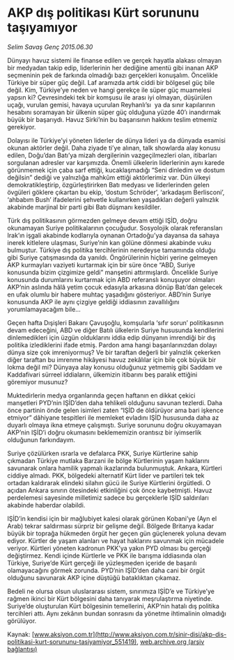 # AKP dış politikası Kürt sorununu taşıyamıyor

*Selim Savaş Genç 2015.06.30*

<div class="pNewsDetailMainContent" itemprop="articleBody">
 <p>
  Dünyayı havuz sistemi ile finanse edilen ve gerçek hayatla alakası olmayan bir medyadan takip edip, liderlerinin her dediğine amentü gibi inanan AKP seçmeninin pek de farkında olmadığı bazı gerçekleri konuşalım. Öncelikle Türkiye bir süper güç değil. Laf aramızda artık ciddi bir bölgesel güç bile değil. Kim, Türkiye’ye neden ve hangi gerekçe ile süper güç muamelesi yapsın ki? Çevresindeki tek bir komşusu ile arası iyi olmayan, düşürülen uçağı, vurulan gemisi, havaya uçurulan Reyhanlı’sı  ya da sınır kapılarının hesabını soramayan bir ülkenin süper güç olduğuna yüzde 40’ı inandırmak büyük bir başarıydı. Havuz Sirki’nin bu başarısının hakkını teslim etmemiz gerekiyor.
 </p>
 <p>
  Dolayısı ile Türkiye’yi yöneten liderler de dünya lideri ya da dünyada esamisi okunan aktörler değil. Daha ziyade ti’ye alınan, talk showlarda alay konusu edilen, Doğu’dan Batı’ya mizah dergilerinin vazgeçilmezleri olan, itibarları sorgulanan adresler var karşımızda. Önemli ülkelerin liderlerinin aynı karede görünmemek için çaba sarf ettiği, kucaklaşmadığı “Seni dinledim ve dostum değilsin” dediği ve yalnızlığa mahkûm ettiği aktörlerimiz var. Dün ülkeyi demokratikleştirip, özgürleştirirken Batı medyası ve liderlerinden gelen övgüleri göklere çıkartan bu ekip, ‘dostum Schröder’, ‘arkadaşım Berlisconi’, ‘ahbabım Bush’ ifadelerini şehvetle kullanırken yaşadıkları değerli yalnızlık akabinde marjinal bir parti gibi Batı düşmanı kesildiler.
 </p>
 <p>
  Türk dış politikasının görmezden gelmeye devam ettiği IŞİD, doğru okunamayan Suriye politikalarının çocuğudur. Sosyolojik olarak referansları Irak’ın işgali akabinde kodlarıyla oynanan Ortadoğu’ya dayansa da sahaya inerek kitlelere ulaşması, Suriye’nin kan gölüne dönmesi akabinde vuku bulmuştur. Türkiye dış politika tercihlerinin neredeyse tamamında olduğu gibi Suriye çatışmasında da yanıldı. Öngörülerinin hiçbiri yerine gelmeyen AKP kurmayları vaziyeti kurtarmak için bir süre önce “ABD, Suriye konusunda bizim çizgimize geldi” manşetini attırmışlardı. Öncelikle Suriye konusunda durumlarını kurtarmak için ABD referanslı konuşuyor olmaları AKP’nin aslında hâlâ yetim çocuk edasıyla arkasına dönüp Batı’dan gelecek en ufak olumlu bir habere muhtaç yaşadığını gösteriyor. ABD’nin Suriye konusunda AKP ile aynı çizgiye geldiği iddiasının zavallılığını yorumlamayacağım bile…
 </p>
 <p>
  Geçen hafta Dışişleri Bakanı Çavuşoğlu, komşularla ‘sıfır sorun’ politikasının devam edeceğini, ABD ve diğer Batılı ülkelerin Suriye hususunda kendilerini dinlemedikleri için üzgün olduklarını iddia edip dünyanın imrendiği bir dış politika izlediklerini ifade etmiş. Pardon ama hangi başarılarınızdan dolayı dünya size çok imreniyormuş? Ve bir taraftan değerli bir yalnızlık çekerken diğer taraftan bu imrenme hikâyesi havuz zekâlılar için bile çok büyük bir lokma değil mi? Dünyaya alay konusu olduğunuz yetmemiş gibi Saddam ve Kaddafivari sürreel iddiaların, ülkemizin itibarını beş paralık ettiğini göremiyor musunuz?
 </p>
 <p>
  Muktedirlerin medya organlarında geçen haftanın en dikkat çekici manşetleri PYD’nin IŞİD’den daha tehlikeli olduğunu savunan tezlerdi. Daha önce partinin önde gelen isimleri zaten “IŞİD de öldürüyor ama bari işkence etmiyor” dâhiyane tespitleri ile memleket evladını IŞİD hususunda daha az duyarlı olmaya ikna etmeye çalışmıştı. Suriye sorununu doğru okuyamayan AKP’nin IŞİD’i doğru okumasını beklememizin orantısız bir iyimserlik olduğunun farkındayım.
 </p>
 <p>
  Suriye çözülürken ısrarla ve defalarca PKK, Suriye Kürtlerine sahip çıkmadan Türkiye mutlaka Barzani ile bölge Kürtlerinin yaşam haklarını savunarak onlara hamilik yapmalı ikazlarında bulunmuştuk. Ankara, Kürtleri ciddiye almadı. PKK, bölgedeki alternatif Kürt lider ve partileri tek tek ortadan kaldırarak elindeki silahın gücü ile Suriye Kürtlerini örgütledi. O açıdan Ankara sınırın ötesindeki etkinliğini çok önce kaybetmişti. Havuz perdelemesi sayesinde milletimiz sadece bu gerçeklerle IŞİD saldırıları akabinde haberdar olabildi.
 </p>
 <p>
  IŞİD’in kendisi için bir mağlubiyet kalesi olarak görünen Kobani’ye (Ayn el Arab) tekrar saldırması sürpriz bir gelişme değil. Bölgede Britanya kadar büyük bir toprağa hükmeden örgüt her geçen gün güçlenerek yoluna devam ediyor. Kürtler de yaşam alanları ve hayat haklarını savunmak için mücadele veriyor. Kürtleri yöneten kadronun PKK’ya yakın PYD olması bu gerçeği değiştirmez. Kendi içinde Kürtlerle ve PKK ile barışma iddiasında olan Türkiye, Suriye’de Kürt gerçeği ile yüzleşmeden içeride de başarılı olamayacağını görmek zorunda. PYD’nin IŞİD’den daha cani bir örgüt olduğunu savunarak AKP içine düştüğü bataklıktan çıkamaz.
 </p>
 <p>
  Bedeli ne olursa olsun uluslararası sistem, sınırımıza IŞİD’e ve Türkiye’ye rağmen ikinci bir Kürt bölgesini daha tanıyarak meşrulaştırma niyetinde. Suriye’de oluşturulan Kürt bölgesinin temellerini, AKP’nin hatalı dış politika tercihleri attı. Aynı zekânın bundan sonrasını da yönetme ihtimalinin olmadığı görülüyor.
 </p>
</div>


Kaynak: [www.aksiyon.com.tr](http://www.aksiyon.com.tr/sinir-disi/akp-dis-politikasi-kurt-sorununu-tasiyamiyor_551419), [web.archive.org (arşiv bağlantısı)](http://web.archive.org/web/20150726112718/http://www.aksiyon.com.tr/sinir-disi/akp-dis-politikasi-kurt-sorununu-tasiyamiyor_551419)
